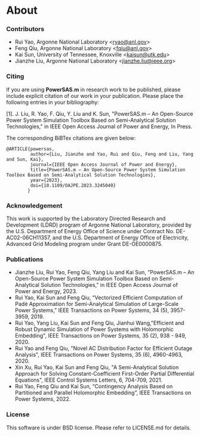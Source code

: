 # About

### Contributors
* Rui Yao, Argonne National Laboratory <<ryao@anl.gov>>
* Feng Qiu, Argonne National Laboratory <<fqiu@anl.gov>>
* Kai Sun, University of Tennessee, Knoxville <<kaisun@utk.edu>>
* Jianzhe Liu, Argonne National Laboratory <<jianzhe.liu@ieee.org>>

### Citing

If you are using **PowerSAS.m** in research work to be published, please include explicit citation of our work in your publication. Please place the following entries in your bibliography:

[1]. J. Liu, R. Yao, F. Qiu, Y. Liu and K. Sun, "PowerSAS.m – An Open-Source Power System Simulation Toolbox Based on Semi-Analytical Solution Technologies," in IEEE Open Access Journal of Power and Energy, In Press.

The corresponding BiBTex citations are given below:

    @ARTICLE{powersas,
             author={Liu, Jianzhe and Yao, Rui and Qiu, Feng and Liu, Yang and Sun, Kai},
             journal={IEEE Open Access Journal of Power and Energy}, 
             title={PowerSAS.m – An Open-Source Power System Simulation Toolbox Based on Semi-Analytical Solution Technologies}, 
             year={2023},
             doi={10.1109/OAJPE.2023.3245040}
            }

### Acknowledgement
This work is supported by the Laboratory Directed Research and Development (LDRD) program of Argonne National Laboratory, provided by the U.S. Department of Energy Office of Science under Contract No. DE-AC02-06CH11357, and the U.S. Department of Energy Office of Electricity, Advanced Grid Modeling program under Grant DE-OE0000875.

### Publications
* Jianzhe Liu, Rui Yao, Feng Qiu, Yang Liu and Kai Sun, "PowerSAS.m – An Open-Source Power System Simulation Toolbox Based on Semi-Analytical Solution Technologies," in IEEE Open Access Journal of Power and Energy, 2023.
* Rui Yao, Kai Sun and Feng Qiu, “Vectorized Efficient Computation of Padé Approximation for Semi-Analytical Simulation of Large-Scale Power Systems,” IEEE Transactions on Power Systems, 34 (5), 3957-3959, 2019.
* Rui Yao, Yang Liu, Kai Sun and Feng Qiu, Jianhui Wang,"Efficient and Robust Dynamic Simulation of Power Systems with Holomorphic Embedding", IEEE Transactions on Power Systems, 35 (2), 938 - 949, 2020.
* Rui Yao and Feng Qiu, "Novel AC Distribution Factor for Efficient Outage Analysis", IEEE Transactions on Power Systems, 35 (6), 4960-4963, 2020.
* Xin Xu, Rui Yao, Kai Sun and Feng Qiu, "A Semi-Analytical Solution Approach for Solving Constant-Coefficient First-Order Partial Differential Equations", IEEE Control Systems Letters, 6, 704-709, 2021.
* Rui Yao, Feng Qiu and Kai Sun, “Contingency Analysis Based on Partitioned and Parallel Holomorphic Embedding”, IEEE Transactions on Power Systems, 2022.

### License
This software is under BSD license. Please refer to LICENSE.md for details.
